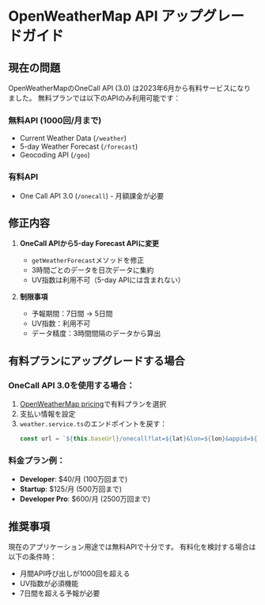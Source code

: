 # OpenWeatherMap API アップグレードガイド

## 現在の問題

OpenWeatherMapのOneCall API (3.0) は2023年6月から有料サービスになりました。
無料プランでは以下のAPIのみ利用可能です：

### 無料API (1000回/月まで)
- Current Weather Data (`/weather`)
- 5-day Weather Forecast (`/forecast`) 
- Geocoding API (`/geo`)

### 有料API
- One Call API 3.0 (`/onecall`) - 月額課金が必要

## 修正内容

1. **OneCall APIから5-day Forecast APIに変更**
   - `getWeatherForecast`メソッドを修正
   - 3時間ごとのデータを日次データに集約
   - UV指数は利用不可（5-day APIには含まれない）

2. **制限事項**
   - 予報期間：7日間 → 5日間
   - UV指数：利用不可
   - データ精度：3時間間隔のデータから算出

## 有料プランにアップグレードする場合

### OneCall API 3.0を使用する場合：
1. [OpenWeatherMap pricing](https://openweathermap.org/price)で有料プランを選択
2. 支払い情報を設定
3. `weather.service.ts`のエンドポイントを戻す：
   ```typescript
   const url = `${this.baseUrl}/onecall?lat=${lat}&lon=${lon}&appid=${this.apiKey}&units=metric&lang=ja&exclude=minutely,hourly,alerts`;
   ```

### 料金プラン例：
- **Developer**: $40/月 (100万回まで)
- **Startup**: $125/月 (500万回まで)
- **Developer Pro**: $600/月 (2500万回まで)

## 推奨事項

現在のアプリケーション用途では無料APIで十分です。
有料化を検討する場合は以下の条件時：

- 月間API呼び出しが1000回を超える
- UV指数が必須機能
- 7日間を超える予報が必要
